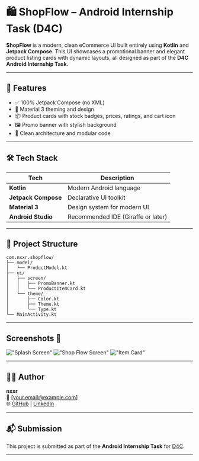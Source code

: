 # 🛍️ ShopFlow – Android Internship Task (D4C)

**ShopFlow** is a modern, clean eCommerce UI built entirely using **Kotlin** and **Jetpack Compose**. This UI showcases a promotional banner and elegant product listing cards with dynamic layouts, all designed as part of the **D4C Android Internship Task**.


---

## 🚀 Features

- ✅ 100% Jetpack Compose (no XML)
- 🎨 Material 3 theming and design
- 📦 Product cards with stock badges, prices, ratings, and cart icon
- 🖼️ Promo banner with stylish background
- 🧼 Clean architecture and modular code

---

## 🛠️ Tech Stack

| Tech              | Description                             |
|-------------------|-----------------------------------------|
| **Kotlin**        | Modern Android language                 |
| **Jetpack Compose** | Declarative UI toolkit                |
| **Material 3**    | Design system for modern UI             |
| **Android Studio**| Recommended IDE (Giraffe or later)      |

---

## 📂 Project Structure

```
com.nxxr.shopflow/
├── model/
│   └── ProductModel.kt
├── ui/
│   ├── screen/
│   │   ├── PromoBanner.kt
│   │   └── ProductItemCard.kt
│   └── theme/
│       ├── Color.kt
│       ├── Theme.kt
│       └── Type.kt
└── MainActivity.kt
```

---

## Screenshots 📸
!["Splash Screen"](/assets/splash_screen.png)
!["Shop Flow Screen"](/assets/shop_flow_screen.png)
!["Item Card"](/assets/item_card.png)


---

## 🧑‍💻 Author

**nxxr**  
📧 [your.email@example.com]  
🌐 [GitHub](https://github.com/nxxr-07) | [LinkedIn](https://linkedin.com/in/arshnxxr)

---

## 📬 Submission

This project is submitted as part of the **Android Internship Task** for [D4C](https://sites.google.com/view/task-d4c).

---
